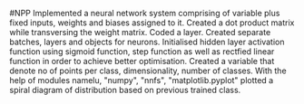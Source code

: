 #NPP
Implemented a neural network system comprising of variable plus fixed inputs, weights and biases assigned to it.
Created a dot product matrix while transversing the weight matrix.
Coded a layer.
Created separate batches, layers and objects for neurons.
Initialised hidden layer activation function using sigmoid function, step function as well as rectfied linear function in order to achieve better optimisation.
Created a variable that denote no of points per class, dimensionality, number of classes.
With the help of modules namelu, "numpy", "nnfs", "matplotlib.pyplot" plotted a spiral diagram of distribution based on previous trained class.

